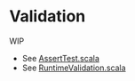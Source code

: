 # Validation

WIP

- See [AssertTest.scala](https://github.com/galliaproject/gallia-testing/blob/v0.4.0/src/main/scala/galliatest/suites/single/AssertTest.scala)
- See [RuntimeValidation.scala](https://github.com/galliaproject/gallia-core/blob/v0.4.0/src/main/scala/gallia/RuntimeValidation.scala)

<br/>
<br/>
<br/>
<br/>
<br/>
<br/>
<br/>
<br/>
<br/>
<br/>
<br/>
<br/>
<br/>
<br/>
<br/>
<br/>
<br/>
<br/>
<br/>
<br/>
<br/>
<br/>
<br/>
<br/>
<br/>
<br/>
<br/>
<br/>
<br/>
<br/>
<br/>
<br/>
<br/>
<br/>
<br/>
<br/>
<br/>
<br/>
<br/>
<br/>
<br/>
<br/>
<br/>
<br/>
<br/>
<br/>
<br/>
<br/>
